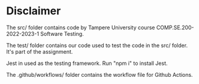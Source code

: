 # Disclaimer

The src/ folder contains code by Tampere University course COMP.SE.200-2022-2023-1 Software Testing.

The test/ folder contains our code used to test the code in the src/ folder. It's part of the assignment.

Jest in used as the testing framework. Run "npm i" to install Jest.

The .github/workflows/ folder contains the workflow file for Github Actions.

